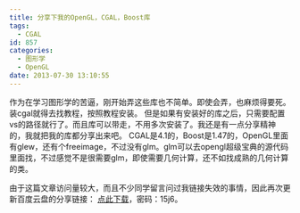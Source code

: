 ```yaml
---
title: 分享下我的OpenGL，CGAL，Boost库
tags:
  - CGAL
id: 857
categories:
  - 图形学
  - OpenGL
date: 2013-07-30 13:10:55
---
```


作为在学习图形学的苦逼，刚开始弄这些库也不简单。即使会弄，也麻烦得要死。装cgal就得去找教程，按照教程安装。
但是如果有安装好的库之后，只需要配置vs的路径就行了。而且库可以带走，不用多次安装了。我还是有一点分享精神的，我就把我的库都分享出来吧。
CGAL是4.1的，Boost是1.47的，OpenGL里面有glew，还有个freeimage，不过没有glm。glm可以去opengl超级宝典的源代码里面找，不过感觉不是很需要glm，即使需要几何计算，还不如找成熟的几何计算的类。

由于这篇文章访问量较大，而且不少同学留言问过我链接失效的事情，因此再次更新百度云盘的分享链接：
[点此下载](http://pan.baidu.com/s/1i5AStvB)，密码：15j6。
